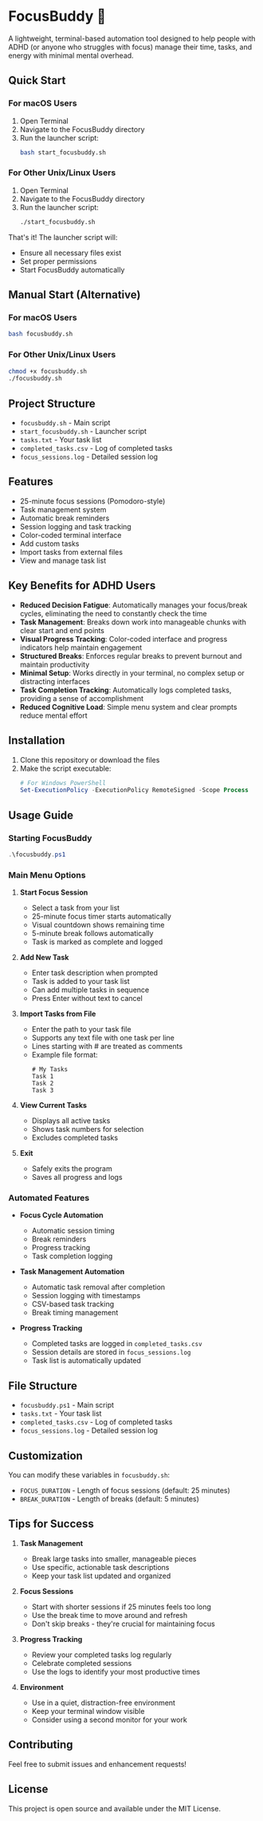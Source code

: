 # FocusBuddy 🧠

A lightweight, terminal-based automation tool designed to help people with ADHD (or anyone who struggles with focus) manage their time, tasks, and energy with minimal mental overhead.

## Quick Start

### For macOS Users
1. Open Terminal
2. Navigate to the FocusBuddy directory
3. Run the launcher script:
   ```bash
   bash start_focusbuddy.sh
   ```

### For Other Unix/Linux Users
1. Open Terminal
2. Navigate to the FocusBuddy directory
3. Run the launcher script:
   ```bash
   ./start_focusbuddy.sh
   ```

That's it! The launcher script will:
- Ensure all necessary files exist
- Set proper permissions
- Start FocusBuddy automatically

## Manual Start (Alternative)

### For macOS Users
```bash
bash focusbuddy.sh
```

### For Other Unix/Linux Users
```bash
chmod +x focusbuddy.sh
./focusbuddy.sh
```

## Project Structure

- `focusbuddy.sh` - Main script
- `start_focusbuddy.sh` - Launcher script
- `tasks.txt` - Your task list
- `completed_tasks.csv` - Log of completed tasks
- `focus_sessions.log` - Detailed session log

## Features

- 25-minute focus sessions (Pomodoro-style)
- Task management system
- Automatic break reminders
- Session logging and task tracking
- Color-coded terminal interface
- Add custom tasks
- Import tasks from external files
- View and manage task list

## Key Benefits for ADHD Users

- **Reduced Decision Fatigue**: Automatically manages your focus/break cycles, eliminating the need to constantly check the time
- **Task Management**: Breaks down work into manageable chunks with clear start and end points
- **Visual Progress Tracking**: Color-coded interface and progress indicators help maintain engagement
- **Structured Breaks**: Enforces regular breaks to prevent burnout and maintain productivity
- **Minimal Setup**: Works directly in your terminal, no complex setup or distracting interfaces
- **Task Completion Tracking**: Automatically logs completed tasks, providing a sense of accomplishment
- **Reduced Cognitive Load**: Simple menu system and clear prompts reduce mental effort

## Installation

1. Clone this repository or download the files
2. Make the script executable:
   ```powershell
   # For Windows PowerShell
   Set-ExecutionPolicy -ExecutionPolicy RemoteSigned -Scope Process
   ```

## Usage Guide

### Starting FocusBuddy
```powershell
.\focusbuddy.ps1
```

### Main Menu Options

1. **Start Focus Session**
   - Select a task from your list
   - 25-minute focus timer starts automatically
   - Visual countdown shows remaining time
   - 5-minute break follows automatically
   - Task is marked as complete and logged

2. **Add New Task**
   - Enter task description when prompted
   - Task is added to your task list
   - Can add multiple tasks in sequence
   - Press Enter without text to cancel

3. **Import Tasks from File**
   - Enter the path to your task file
   - Supports any text file with one task per line
   - Lines starting with # are treated as comments
   - Example file format:
     ```
     # My Tasks
     Task 1
     Task 2
     Task 3
     ```

4. **View Current Tasks**
   - Displays all active tasks
   - Shows task numbers for selection
   - Excludes completed tasks

5. **Exit**
   - Safely exits the program
   - Saves all progress and logs

### Automated Features

- **Focus Cycle Automation**
  - Automatic session timing
  - Break reminders
  - Progress tracking
  - Task completion logging

- **Task Management Automation**
  - Automatic task removal after completion
  - Session logging with timestamps
  - CSV-based task tracking
  - Break timing management

- **Progress Tracking**
  - Completed tasks are logged in `completed_tasks.csv`
  - Session details are stored in `focus_sessions.log`
  - Task list is automatically updated

## File Structure

- `focusbuddy.ps1` - Main script
- `tasks.txt` - Your task list
- `completed_tasks.csv` - Log of completed tasks
- `focus_sessions.log` - Detailed session log

## Customization

You can modify these variables in `focusbuddy.sh`:
- `FOCUS_DURATION` - Length of focus sessions (default: 25 minutes)
- `BREAK_DURATION` - Length of breaks (default: 5 minutes)

## Tips for Success

1. **Task Management**
   - Break large tasks into smaller, manageable pieces
   - Use specific, actionable task descriptions
   - Keep your task list updated and organized

2. **Focus Sessions**
   - Start with shorter sessions if 25 minutes feels too long
   - Use the break time to move around and refresh
   - Don't skip breaks - they're crucial for maintaining focus

3. **Progress Tracking**
   - Review your completed tasks log regularly
   - Celebrate completed sessions
   - Use the logs to identify your most productive times

4. **Environment**
   - Use in a quiet, distraction-free environment
   - Keep your terminal window visible
   - Consider using a second monitor for your work

## Contributing

Feel free to submit issues and enhancement requests!

## License

This project is open source and available under the MIT License.
